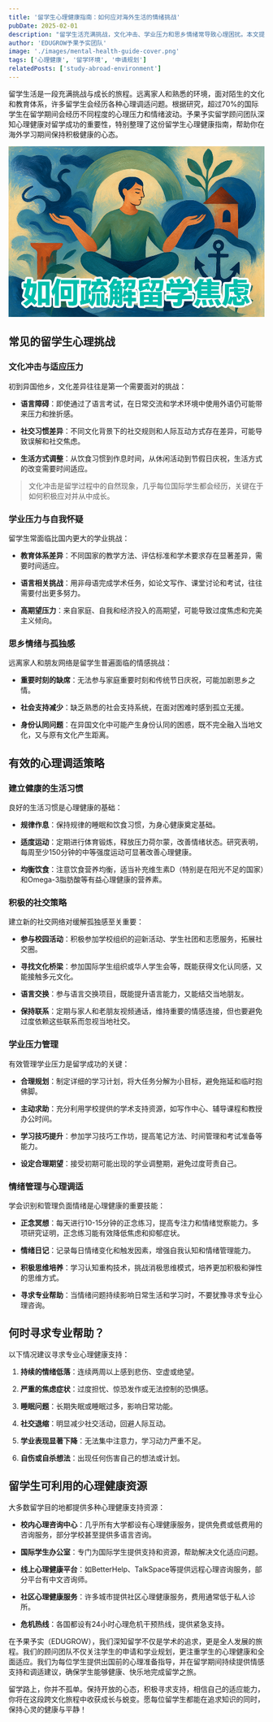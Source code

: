 ```yaml
---
title: '留学生心理健康指南：如何应对海外生活的情绪挑战'
pubDate: 2025-02-01
description: "留学生活充满挑战，文化冲击、学业压力和思乡情绪常导致心理困扰。本文提供实用的心理调适策略，帮助留学生建立健康的心态，从容应对海外生活中的各种情绪挑战。"
author: 'EDUGROW予果予实团队'
image: './images/mental-health-guide-cover.png'
tags: ['心理健康', '留学环境', '申请规划']
relatedPosts: ['study-abroad-environment']
---
```


留学生活是一段充满挑战与成长的旅程。远离家人和熟悉的环境，面对陌生的文化和教育体系，许多留学生会经历各种心理调适问题。根据研究，超过70%的国际学生在留学期间会经历不同程度的心理压力和情绪波动。予果予实留学顾问团队深知心理健康对留学成功的重要性，特别整理了这份留学生心理健康指南，帮助你在海外学习期间保持积极健康的心态。

![留学生心理健康](./images/mental-health-guide-cover.png)

## 常见的留学生心理挑战

### 文化冲击与适应压力

初到异国他乡，文化差异往往是第一个需要面对的挑战：

- **语言障碍**：即使通过了语言考试，在日常交流和学术环境中使用外语仍可能带来压力和挫折感。

- **社交习惯差异**：不同文化背景下的社交规则和人际互动方式存在差异，可能导致误解和社交焦虑。

- **生活方式调整**：从饮食习惯到作息时间，从休闲活动到节假日庆祝，生活方式的改变需要时间适应。

> 文化冲击是留学过程中的自然现象，几乎每位国际学生都会经历，关键在于如何积极应对并从中成长。

### 学业压力与自我怀疑

留学生常面临比国内更大的学业挑战：

- **教育体系差异**：不同国家的教学方法、评估标准和学术要求存在显著差异，需要时间适应。

- **语言相关挑战**：用非母语完成学术任务，如论文写作、课堂讨论和考试，往往需要付出更多努力。

- **高期望压力**：来自家庭、自我和经济投入的高期望，可能导致过度焦虑和完美主义倾向。

### 思乡情绪与孤独感

远离家人和朋友网络是留学生普遍面临的情感挑战：

- **重要时刻的缺席**：无法参与家庭重要时刻和传统节日庆祝，可能加剧思乡之情。

- **社会支持减少**：缺乏熟悉的社会支持系统，在面对困难时感到孤立无援。

- **身份认同问题**：在异国文化中可能产生身份认同的困惑，既不完全融入当地文化，又与原有文化产生距离。

## 有效的心理调适策略

### 建立健康的生活习惯

良好的生活习惯是心理健康的基础：

- **规律作息**：保持规律的睡眠和饮食习惯，为身心健康奠定基础。

- **适度运动**：定期进行体育锻炼，释放压力荷尔蒙，改善情绪状态。研究表明，每周至少150分钟的中等强度运动可显著改善心理健康。

- **均衡饮食**：注意饮食营养均衡，适当补充维生素D（特别是在阳光不足的国家）和Omega-3脂肪酸等有益心理健康的营养素。

### 积极的社交策略

建立新的社交网络对缓解孤独感至关重要：

- **参与校园活动**：积极参加学校组织的迎新活动、学生社团和志愿服务，拓展社交圈。

- **寻找文化桥梁**：参加国际学生组织或华人学生会等，既能获得文化认同感，又能接触多元文化。

- **语言交换**：参与语言交换项目，既能提升语言能力，又能结交当地朋友。

- **保持联系**：定期与家人和老朋友视频通话，维持重要的情感连接，但也要避免过度依赖这些联系而忽视当地社交。

### 学业压力管理

有效管理学业压力是留学成功的关键：

- **合理规划**：制定详细的学习计划，将大任务分解为小目标，避免拖延和临时抱佛脚。

- **主动求助**：充分利用学校提供的学术支持资源，如写作中心、辅导课程和教授办公时间。

- **学习技巧提升**：参加学习技巧工作坊，提高笔记方法、时间管理和考试准备等能力。

- **设定合理期望**：接受初期可能出现的学业调整期，避免过度苛责自己。

### 情绪管理与心理调适

学会识别和管理负面情绪是心理健康的重要技能：

- **正念冥想**：每天进行10-15分钟的正念练习，提高专注力和情绪觉察能力。多项研究证明，正念练习能有效降低焦虑和抑郁症状。

- **情绪日记**：记录每日情绪变化和触发因素，增强自我认知和情绪管理能力。

- **积极思维培养**：学习认知重构技术，挑战消极思维模式，培养更加积极和弹性的思维方式。

- **寻求专业帮助**：当情绪问题持续影响日常生活和学习时，不要犹豫寻求专业心理咨询。

## 何时寻求专业帮助？

以下情况建议寻求专业心理健康支持：

1. **持续的情绪低落**：连续两周以上感到悲伤、空虚或绝望。

2. **严重的焦虑症状**：过度担忧、惊恐发作或无法控制的恐惧感。

3. **睡眠问题**：长期失眠或睡眠过多，影响日常功能。

4. **社交退缩**：明显减少社交活动，回避人际互动。

5. **学业表现显著下降**：无法集中注意力，学习动力严重不足。

6. **自伤或自杀想法**：出现任何伤害自己的想法或计划。

## 留学生可利用的心理健康资源

大多数留学目的地都提供多种心理健康支持资源：

- **校内心理咨询中心**：几乎所有大学都设有心理健康服务，提供免费或低费用的咨询服务，部分学校甚至提供多语言咨询。

- **国际学生办公室**：专门为国际学生提供支持和资源，帮助解决文化适应问题。

- **线上心理健康平台**：如BetterHelp、TalkSpace等提供远程心理咨询服务，部分平台有中文咨询师。

- **社区心理健康服务**：许多城市提供社区心理健康服务，费用通常低于私人诊所。

- **危机热线**：各国都设有24小时心理危机干预热线，提供紧急支持。

在予果予实（EDUGROW），我们深知留学不仅是学术的追求，更是全人发展的旅程。我们的顾问团队不仅关注学生的申请和学业规划，更注重学生的心理健康和全面适应。我们为每位学生提供出国前的心理准备指导，并在留学期间持续提供情感支持和调适建议，确保学生能够健康、快乐地完成留学之旅。

留学路上，你并不孤单。保持开放的心态，积极寻求支持，相信自己的适应能力，你将在这段跨文化旅程中收获成长与蜕变。愿每位留学生都能在追求知识的同时，保持心灵的健康与平静！
